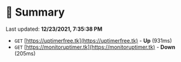# 📖 Summary
Last updated: **12/23/2021, 7:35:38 PM**

- `GET` [https://uptimerfree.tk](https://uptimerfree.tk) - **Up** (931ms)
- `GET` [https://monitoruptimer.tk](https://monitoruptimer.tk) - **Down** (205ms)
